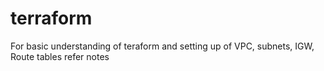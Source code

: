 # terraform
For basic understanding of teraform and setting up of VPC, subnets, IGW, Route tables refer notes
